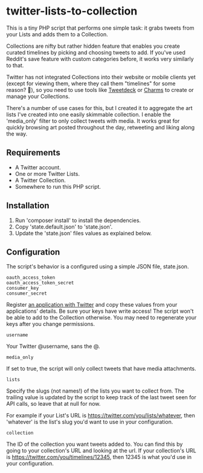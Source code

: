 # twitter-lists-to-collection

This is a tiny PHP script that performs one simple task: it grabs tweets from your Lists and adds them to a Collection.

Collections are nifty but rather hidden feature that enables you create curated timelines by picking and choosing tweets to add. If you've used Reddit's save feature with custom categories before, it works very similarly to that.

Twitter has not integrated Collections into their website or mobile clients yet (except for viewing them, where they call them "timelines" for some reason? 🤔), so you need to use tools like [Tweetdeck](https://tweetdeck.twitter.com) or [Charms](http://charm.benapps.net/) to create or manage your Collections.

There's a number of use cases for this, but I created it to aggregate the art lists I've created into one easily skimmable collection. I enable the 'media_only' filter to only collect tweets with media. It works great for quickly browsing art posted throughout the day, retweeting and liking along the way.

## Requirements
* A Twitter account.
* One or more Twitter Lists.
* A Twitter Collection.
* Somewhere to run this PHP script.

## Installation
1. Run 'composer install' to install the dependencies.
2. Copy 'state.default.json' to 'state.json'.
3. Update the 'state.json' files values as explained below.

## Configuration
The script's behavior is a configured using a simple JSON file, state.json.

``oauth_access_token``  
``oauth_access_token_secret``  
``consumer_key``  
``consumer_secret``  

Register [an application with Twitter](https://apps.twitter.com/app/new) and copy these values from your applications' details. Be sure your keys have write access! The script won't be able to add to the Collection otherwise. You may need to regenerate your keys after you change permissions.

``username``

Your Twitter @username, sans the @.

``media_only``

If set to true, the script will only collect tweets that have media attachments.

``lists``

Specify the slugs (not names!) of the lists you want to collect from. The trailing value is updated by the script to keep track of the last tweet seen for API calls, so leave that at null for now.

For example if your List's URL is https://twitter.com/you/lists/whatever, then 'whatever' is the list's slug you'd want to use in your configuration.

``collection``

The ID of the collection you want tweets added to. You can find this by going to your collection's URL and looking at the url. If your collection's URL is https://twitter.com/you/timelines/12345, then 12345 is what you'd use in your configuration.
